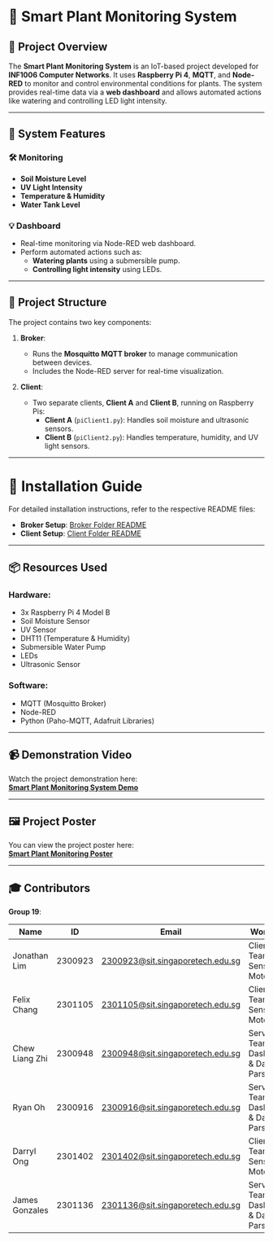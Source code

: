# 🌱 Smart Plant Monitoring System

## 📄 Project Overview
The **Smart Plant Monitoring System** is an IoT-based project developed for **INF1006 Computer Networks**. It uses **Raspberry Pi 4**, **MQTT**, and **Node-RED** to monitor and control environmental conditions for plants. The system provides real-time data via a **web dashboard** and allows automated actions like watering and controlling LED light intensity.

---

## 🔧 System Features

### 🛠 Monitoring
- **Soil Moisture Level**  
- **UV Light Intensity**  
- **Temperature & Humidity**
- **Water Tank Level**  

### 💡 Dashboard
- Real-time monitoring via Node-RED web dashboard.  
- Perform automated actions such as:
  - **Watering plants** using a submersible pump.  
  - **Controlling light intensity** using LEDs.  

---

## 📁 Project Structure
The project contains two key components:

1. **Broker**:
   - Runs the **Mosquitto MQTT broker** to manage communication between devices.
   - Includes the Node-RED server for real-time visualization.

2. **Client**:
   - Two separate clients, **Client A** and **Client B**, running on Raspberry Pis:
     - **Client A** (`piClient1.py`): Handles soil moisture and ultrasonic sensors.
     - **Client B** (`piClient2.py`): Handles temperature, humidity, and UV light sensors.

---

# 🚀 Installation Guide

For detailed installation instructions, refer to the respective README files:

- **Broker Setup**: [Broker Folder README](https://github.com/jonathanljc/ComputerNetwork-SmartPlantMonitoring/blob/main/broker/readme.md)  
- **Client Setup**: [Client Folder README](https://github.com/jonathanljc/ComputerNetwork-SmartPlantMonitoring/blob/main/client/readme.md)  

---

## 📦 Resources Used

### Hardware:
- 3x Raspberry Pi 4 Model B  
- Soil Moisture Sensor  
- UV Sensor  
- DHT11 (Temperature & Humidity)  
- Submersible Water Pump  
- LEDs  
- Ultrasonic Sensor  

### Software:
- MQTT (Mosquitto Broker)  
- Node-RED  
- Python (Paho-MQTT, Adafruit Libraries)  

---

## 📹 Demonstration Video

Watch the project demonstration here:  
[**Smart Plant Monitoring System Demo**](https://youtu.be/wu9qdf4W0Dc)

---

## 🖼️ Project Poster

You can view the project poster here:  
[**Smart Plant Monitoring Poster**](https://github.com/jonathanljc/ComputerNetwork-SmartPlantMonitoring/blob/main/Computer%20Networks%20Poster.pdf)

---

## 🎓 Contributors

**Group 19**:  

| **Name**          | **ID**       | **Email**                          | **Workload**                                  |
|-------------------|--------------|------------------------------------|----------------------------------------------|
| Jonathan Lim      | 2300923      | 2300923@sit.singaporetech.edu.sg   | Client Team: Sensors & Motors                |
| Felix Chang       | 2301105      | 2301105@sit.singaporetech.edu.sg   | Client Team: Sensors & Motors                |
| Chew Liang Zhi    | 2300948      | 2300948@sit.singaporetech.edu.sg   | Server Team: Dashboard & Data Parsing        |
| Ryan Oh           | 2300916      | 2300916@sit.singaporetech.edu.sg   | Server Team: Dashboard & Data Parsing        |
| Darryl Ong        | 2301402      | 2301402@sit.singaporetech.edu.sg   | Client Team: Sensors & Motors                |
| James Gonzales    | 2301136      | 2301136@sit.singaporetech.edu.sg   | Server Team: Dashboard & Data Parsing        |




